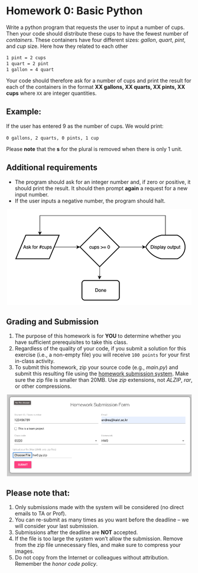 # Homework 0: Basic Python

Write a python program that requests the user to input a number of cups. Then your code should distribute these cups to have the fewest number of _containers_. These containers have four different sizes: _gallon_, _quart_, _pint_, and _cup_ size. Here how they related to each other

```
1 pint = 2 cups
1 quart = 2 pint
1 gallon = 4 quart
```

Your code should therefore ask for a number of cups and print the result for each of the containers in the format **XX gallons, XX quarts, XX pints, XX cups** where `XX` are integer quantities.

## Example:

If the user has entered 9 as the number of cups. We would print:

`0 gallons, 2 quarts, 0 pints, 1 cup`

Please **note** that the **s** for the plural is removed when there is only 1 unit.

## Additional requirements

- The program should ask for an integer number and, if zero or positive, it should print the result. It should then prompt **again** a request for a new input number.
- If the user inputs a negative number, the program should halt.

<p align="center">
<img src="data/flowchart.png" width="500" />
</p>

## Grading and Submission

1. The purpose of this homework is for **YOU** to determine whether you have sufficient prerequisites to take this class.
2. Regardless of the quality of your code, if you submit a solution for this exercise (i.e., a non-empty file) you will receive `100 points` for your first in-class activity.
3. To submit this homework, zip your source code (e.g., _main.py_) and submit this resulting file using the [homework submission system](https://homework.prototyping.id). Make sure the zip file is smaller than 20MB. Use _zip_ extensions, not _ALZIP_, _rar_, or other compressions.

<p align="center">
<img src="data/hwsystem.png" width="500" />
</p>

## Please note that:

1. Only submissions made with the system will be considered (no direct emails to TA or Prof).
2. You can re-submit as many times as you want before the deadline &ndash; we will consider your last submission.
3. Submissions after the deadline are **NOT** accepted.
4. If the file is too large the system won’t allow the submission. Remove from the zip file unnecessary files, and make sure to compress your images.
5. Do not copy from the Internet or colleagues without attribution. Remember the _honor code policy_.
